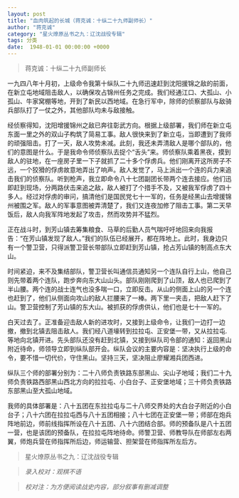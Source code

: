```yaml
---
layout: post
title: "血肉筑起的长城（蒋克诚：十纵二十九师副师长）"
author: "蒋克诚"
category: "星火燎原丛书之九：辽沈战役专辑"
tags: 分类
date:  1948-01-01 00:00:00 +0000
---
```

> 蒋克诚：十纵二十九师副师长

一九四八年十月初，上级命令我第十纵队二十九师迅速赶到沈阳援锦之敌的前面，在新立屯地域阻击敌人，以确保攻占锦州任务之完成。我们经通江口、大孤山、小孤山、牛家窝棚等地，开到了新民以西地域。在急行军中，除师的侦察部队与敌骑兵部队打了一仗之外，其他部队均未与敌接触。

经侦察得知，沈阳增援锦州之敌已奔往彰武方向。根据上级部署，我们师在新立屯东面一里之外的双山子构筑了简易工事。敌人很快来到了新立屯，当即遭到了我师的顽强阻击。打了一天，敌人攻势未减。此刻，我还未弄清敌人是哪个部队的，他们的意图是什么。于是我命令师侦察队去捉个“舌头”来。师侦察队乘着黑夜，摸到敌人的驻地，在一座房子里一下子就抓了二十多个俘虏兵。他们刚离开这所房子不远，一个狡猾的俘虏故意地弄出了响声。敌人发觉了，马上派出一个连的兵力来追击我们的侦察队。听到枪声，我立即命令八十七团副团长带两个连去接应。他们迅即赶到现场，分两路伏击来追之敌，敌人被打了个措手不及，又被我军俘虏了四十多人。经过对俘虏的审问，搞清他们是国民党七十一军的，任务是经黑山去增援锦州被围之军。敌人的军事意图被弄清楚了，我们又连夜加修了阻击工事。第二天早饭后，敌人向我军阵地发起了攻击，然而攻势并不猛烈。

正在战斗时，到芳山镇去筹集粮食、马草的后勤人员气喘吁吁地回来向我报告：“在芳山镇发现了敌人。”我们的队伍已经展开，都在阵地上。此时，我身边只有一个警卫营，只得派警卫营长带部队立即赶到芳山镇，抢占芳山镇的制高点东大山。

时间紧迫，来不及集结部队，警卫营长叫通信员通知另一个连队自行上山，他自己则先带着两个连队，跑步奔向东大山山头。部队刚刚爬到了山顶，敌人也已爬到了半山腰。两个连的战士连气也没多喘一口，立即反击。从山的侧面上山的另一个连也赶到了，他们从侧面向攻山的敌人拦腰来了一棒。两下里一夹击，把敌人赶下了山。警卫营控制了芳山镇的东大山。被抓获的俘虏供认，他们也是七十一军的。

白天过去了。正准备迎击敌人新的进攻时，又接到上级命令，让我们一边打一边撤，撤到北镇去阻击敌人。我们经八道壕转到拉拉屯、正安堡一带，又从拉拉屯.等地向北镇开进。先头部队还没有赶到北镇，又接到纵队司令部的通知：返回黑山附近待命，师领导立即到纵队部开会。纵队会议的主要内容是：坚决执行上级的命令，要不惜一切代价，守住黑山。坚持三天，坚决阻止廖耀湘兵团西进。

纵队三个师的部署分别为：二十八师负责铁路东部黑山、尖山子地域；我们二十九师负责铁路西部黑山西北方向的拉拉屯、小白台子、正安堡地域；三十师负责铁路东部黑山至大孤山地域。

我师的具体部署是：八十五团在东拉拉屯与二十八师交界处的大白台子附近的小白台子；八十六团在拉拉屯西与八十五团相接；八十七团在正安堡一带；师部在炮兵阵地前边，师前线指挥所设在八十五团、八十六团结合部。师的预备队是八十五团一营，也是该团的预备队，在拉拉屯阵地待命。师警卫营、师教导队在师部左右两翼，师炮兵营在师指挥所后边，师运输营、担架营在师指挥所左后方。


> 星火燎原丛书之九：辽沈战役专辑

> *录入校对：观棋不语*

> *校对注：为方便阅读战史内容，部分叙事有删减调整*
